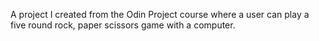 A project I created from the Odin Project course where a user can play a five round rock, paper scissors game with a computer.
